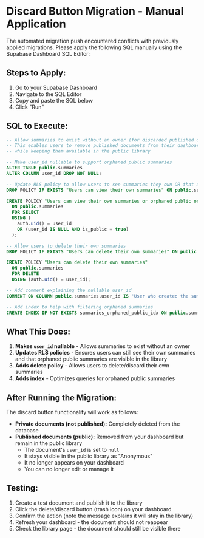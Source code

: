 # Discard Button Migration - Manual Application

The automated migration push encountered conflicts with previously applied migrations. Please apply the following SQL manually using the Supabase Dashboard SQL Editor:

## Steps to Apply:

1. Go to your Supabase Dashboard
2. Navigate to the SQL Editor
3. Copy and paste the SQL below
4. Click "Run"

## SQL to Execute:

```sql
-- Allow summaries to exist without an owner (for discarded published documents)
-- This enables users to remove published documents from their dashboard
-- while keeping them available in the public library

-- Make user_id nullable to support orphaned public summaries
ALTER TABLE public.summaries
ALTER COLUMN user_id DROP NOT NULL;

-- Update RLS policy to allow users to see summaries they own OR that are orphaned and public
DROP POLICY IF EXISTS "Users can view their own summaries" ON public.summaries;

CREATE POLICY "Users can view their own summaries or orphaned public ones"
  ON public.summaries
  FOR SELECT
  USING (
    auth.uid() = user_id
    OR (user_id IS NULL AND is_public = true)
  );

-- Allow users to delete their own summaries
DROP POLICY IF EXISTS "Users can delete their own summaries" ON public.summaries;

CREATE POLICY "Users can delete their own summaries"
  ON public.summaries
  FOR DELETE
  USING (auth.uid() = user_id);

-- Add comment explaining the nullable user_id
COMMENT ON COLUMN public.summaries.user_id IS 'User who created the summary. NULL for orphaned published documents that were discarded by their creator.';

-- Add index to help with filtering orphaned summaries
CREATE INDEX IF NOT EXISTS summaries_orphaned_public_idx ON public.summaries(is_public) WHERE user_id IS NULL AND is_public = true;
```

## What This Does:

1. **Makes `user_id` nullable** - Allows summaries to exist without an owner
2. **Updates RLS policies** - Ensures users can still see their own summaries and that orphaned public summaries are visible in the library
3. **Adds delete policy** - Allows users to delete/discard their own summaries
4. **Adds index** - Optimizes queries for orphaned public summaries

## After Running the Migration:

The discard button functionality will work as follows:

- **Private documents (not published):** Completely deleted from the database
- **Published documents (public):** Removed from your dashboard but remain in the public library
  - The document's `user_id` is set to `null`
  - It stays visible in the public library as "Anonymous"
  - It no longer appears on your dashboard
  - You can no longer edit or manage it

## Testing:

1. Create a test document and publish it to the library
2. Click the delete/discard button (trash icon) on your dashboard
3. Confirm the action (note the message explains it will stay in the library)
4. Refresh your dashboard - the document should not reappear
5. Check the library page - the document should still be visible there
